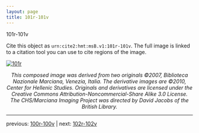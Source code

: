 ```yaml
---
layout: page
title: 101r-101v
---
```


101r-101v

Cite this object as `urn:cite2:hmt:msB.v1:101r-101v`. The full image is linked to a citation tool you can use to cite regions of the image.

[![101r](http://www.homermultitext.org/iipsrv?IIIF=/project/homer/pyramidal/deepzoom/hmt/vbbifolio/v1/vb_100v_101r.tif/full/800,/0/default.jpg)](http://www.homermultitext.org/ict2/?urn=urn:cite2:hmt:vbbifolio.v1:vb_100v_101r) 

<p style="text-align: center; font-style: italic;">This composed image was derived from two originals ©2007, Biblioteca Nazionale Marciana, Venezia, Italia. The derivative images are ©2010, Center for Hellenic Studies. Originals and derivatives are licensed under the Creative Commons Attribution-Noncommercial-Share Alike 3.0 License. The CHS/Marciana Imaging Project was directed by David Jacobs of the British Library.</p>

---

previous: [100r-100v](../100r-100v/) | next: [102r-102v](../102r-102v/)